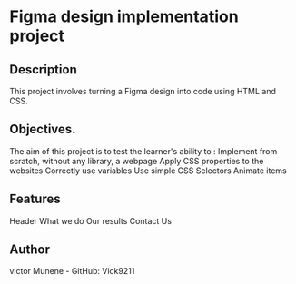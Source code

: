 # Figma design implementation project

## Description
This project involves turning a Figma design into code using HTML and CSS. 

## Objectives.
The aim of this project is to test the learner's ability to :
Implement from scratch, without any library, a webpage
Apply CSS properties to the websites
Correctly use variables
Use simple CSS Selectors
Animate items

## Features
Header
What we do
Our results
Contact Us

## Author
victor Munene - GitHub: Vick9211



